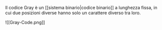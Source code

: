 Il codice Gray è un [[sistema binario|codice binario]] a lunghezza fissa, in cui due posizioni diverse hanno solo un carattere diverso tra loro.

![[Gray-Code.png]]